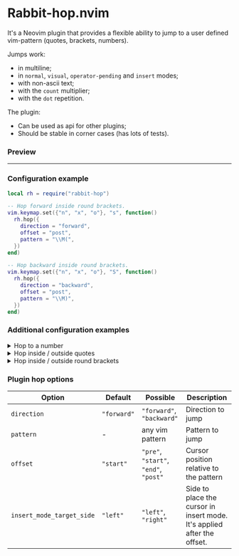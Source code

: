 # Rabbit-hop.nvim
It's a Neovim plugin that provides a flexible ability to jump to a user
defined vim-pattern (quotes, brackets, numbers).

Jumps work:
- in multiline;
- in `normal`, `visual`, `operator-pending` and `insert` modes;
- with non-ascii text;
- with the `count` multiplier;
- with the `dot` repetition.

The plugin:
- Can be used as api for other plugins;
- Should be stable in corner cases (has lots of tests).

<!-- panvimdoc-ignore-start -->

### Preview

---

<!-- panvimdoc-ignore-end -->

### Configuration example
```lua
local rh = require("rabbit-hop")

-- Hop forward inside round brackets.
vim.keymap.set({"n", "x", "o"}, "s", function()
  rh.hop({
    direction = "forward",
    offset = "post",
    pattern = "\\M(",
  })
end)

-- Hop backward inside round brackets.
vim.keymap.set({"n", "x", "o"}, "S", function()
  rh.hop({
    direction = "backward",
    offset = "post",
    pattern = "\\M)",
  })
end)
```

### Additional configuration examples
<details><summary>Hop to a number</summary>

```lua
-- Hop forward inside / outside round brackets.
vim.keymap.set({"n", "x", "o"}, "s", function()
  rh.hop({
    direction = "forward",
    offset = "start",
    pattern = "\\v\\d+",
  })
end)

-- Hop backward inside / outside round brackets.
vim.keymap.set({"n", "x", "o"}, "S", function()
  rh.hop({
    direction = "backward",
    offset = "start",
    pattern = "\\v\\d+",
  })
end)
```

</details>

<details><summary>Hop inside / outside quotes</summary>

```lua
-- Jump forward past quotes.
vim.keymap.set({"n", "x", "o"}, "s", function()
  rh.hop({
    direction = "forward",
    offset = "post",
    pattern = "\\v[\"'`]",
  })
end)

-- Jump backward past quotes.
vim.keymap.set({"n", "x", "o"}, "S", function()
  rh.hop({
    direction = "backward",
    offset = "post",
    pattern = "\\v[\"'`]",
  })
end)
```

</details>

<details><summary>Hop inside / outside round brackets</summary>

```lua
-- Hop forward inside / outside round brackets.
vim.keymap.set({"n", "x", "o"}, "s", function()
  rh.hop({
    direction = "forward",
    offset = "post",
    pattern = "\\v[()]",
    -- If you don't want to jump past ) which is the last character on the line,
    -- then use this pattern: "\\v((|\\)$@!)"
  })
end)

-- Hop backward inside / outside round brackets.
vim.keymap.set({"n", "x", "o"}, "S", function()
  rh.hop({
    direction = "backward",
    offset = "post",
    pattern = "\\v[()]",
  })
end)
```

</details>


### Plugin hop options

| Option | Default | Possible | Description |
| --- | --- | --- | --- |
| `direction` | `"forward"` | `"forward"`, `"backward"` | Direction to jump |
| `pattern` | - | any vim pattern | Pattern to jump |
| `offset` | `"start"` | `"pre"`, `"start"`, `"end"`, `"post"` | Cursor position relative to the pattern |
| `insert_mode_target_side` | `"left"` | `"left"`, `"right"` | Side to place the cursor in insert mode. It's applied after the offset.
